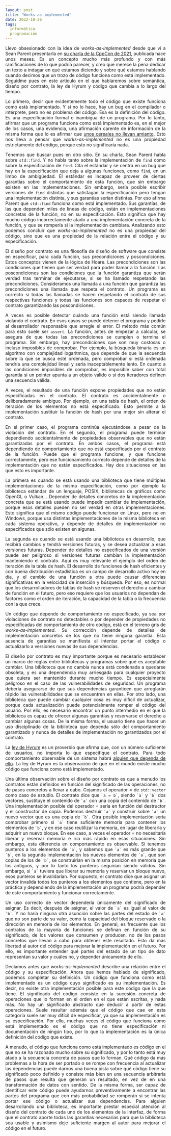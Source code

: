 ```yaml
---
layout: post
title: 'Works-as-implemented'
date: 2022-10-26
tags:
  informática
  programación
---
```

<p style='text-align: justify;'>Llevo obsesionado con la idea de <i>works-as-implemented</i> desde que vi a Sean Parent presentarla en <a href="https://www.youtube.com/watch?v=2FAi2mNYjFA">su charla de la CppCon de 2021</a>, publicada hace unos meses. Es un concepto mucho más profundo y con más ramificaciones de lo que podría parecer, y creo que merece la pena dedicar un texto a indagar en qué estamos diciendo y sobre qué estamos hablando cuando decimos que un trozo de código funciona como está implementado. Seguidme pues en este artículo en el que hablaremos sobre semántica, diseño por contrato, la ley de Hyrum y código que cambia a lo largo del tiempo.</p>

<p style='text-align: justify;'>Lo primero, decir que evidentemente todo el código que existe funciona como está implementado. Y si no lo hace, hay un bug en el compilador o intérprete, pero no es problema del código. Esa es la definición del código. Es una especificación formal e inambigua de un programa. Por lo tanto, afirmar que un programa funciona como está implementado es, en el mejor de los casos, una evidencia, una afirmación carente de información de la misma forma que lo es afirmar que <a href="https://xkcd.com/641/">unos cereales no llevan amianto</a>. Esto nos lleva a pensar que <i>works-as-implemented</i> no es una propiedad estrictamente del código, porque esto no significaría nada.</p>

<p style='text-align: justify;'>Tenemos que buscar pues en otro sitio. En su charla, Sean Parent habla sobre <code>std::find</code>. Y no habla tanto sobre la implementación de <code>find</code> como sobre la especificación de <code>find</code>. Cita el estándar y se centra en un bug que hay en la especificación que deja a algunas funciones, como <code>find</code>, en un limbo de ambigüedad. El estándar es incapaz de proveer de ciertas garantías sobre el comportamiento de esta función, que sin embargo existen en las implementaciones. Sin embargo, sería posible escribir versiones de <code>find</code> distintas que satisfagan la especificación pero tengan una implementación distinta, y sus garantías serían distintas. Por eso afirma Parent que <code>std::find</code> funciona como está implementado. Sus garantías, de las que dependen miles de líneas de código, están en implementaciones concretas de la función, no en su especificación. Esto significa que hay mucho código incorrectamente atado a una implementación concreta de la función, y que se rompería si la implementación cambiara. Analizando esto podemos concluir que <i>works-as-implemented</i> no es una propiedad del código, sino que es una propiedad de la relación entre el código y su especificación.</p>

<p style='text-align: justify;'>El diseño por contrato es una filosofía de diseño de software que consiste en especificar, para cada función, sus precondiciones y poscondiciones. Estos conceptos vienen de la lógica de Hoare. Las precondiciones son las condiciones que tienen que ser verdad para poder llamar a la función. Las poscondiciones son las condiciones que la función garantiza que serán verdad tras terminar de ejecutarse, si se ha llamado respetando las precondiciones. Consideramos una llamada a una función que garantiza las precondiciones una llamada que respeta el contrato. Un programa es correcto si todas las llamadas se hacen respetando el contrato de sus respectivas funciones y todas las funciones son capaces de respetar el contrato garantizando las poscondiciones.</p>

<p style='text-align: justify;'>A veces es posible detectar cuándo una función está siendo llamada violando el contrato. En esos casos se puede detener el programa y pedirle al desarrollador responsable que arregle el error. El método más común para esto suele ser <code>assert</code>. La función, antes de empezar a calcular, se asegura de que todas las precondiciones se cumplen o termina el programa. Sin embargo, hay precondiciones que son muy costosas o incluso imposibles de comprobar. Por ejemplo, la búsqueda binaria es un algoritmo con complejidad logarítmica, que depende de que la secuencia sobre la que se busca esté ordenada, pero comprobar si está ordenada tendría una complejidad lineal y sería inaceptablemente lento. En cuanto a las condiciones imposibles de comprobar, es imposible saber con total garantía si un pointer apunta a un objeto válido o si dos iteradores definen una secuencia válida.</p>

<p style='text-align: justify;'>A veces, el resultado de una función expone propiedades que no están especificadas en el contrato. El contrato es accidentalmente o deliberadamente ambiguo. Por ejemplo, en una tabla de hash, el orden de iteración de los elementos no está especificado. Esto permite a la implementación sustituir la función de hash por una mejor sin alterar el contrato.</p>

<p style='text-align: justify;'>En el primer caso, el programa continúa ejecutándose a pesar de la violación del contrato. En el segundo, el programa puede terminar dependiendo accidentalmente de propiedades observables que no están garantizadas por el contrato. En ambos casos, el programa está dependiendo de comportamiento que no está especificado por el contrato de la función. Puede que el programa funcione, y que funcione correctamente, pero ese funcionamiento correcto depende de detalles de la implementación que no están especificados. Hay dos situaciones en las que esto es importante.</p>

<p style='text-align: justify;'>La primera es cuando se está usando una biblioteca que tiene múltiples implementaciones de la misma especificación, como por ejemplo la biblioteca estándar de un lenguaje, POSIX, bibliotecas de gráficos como OpenGL o Vulkan… Depender de detalles concretos de la implementación concreta que se está usando puede impedir cambiar de implementación, porque esos detalles pueden no ser verdad en otras implementaciones. Esto significa que el mismo código puede funcionar en Linux, pero no en Windows, porque usa distintas implementaciones de la misma biblioteca en cada sistema operativo, y depende de detalles de implementación no especificados que sólo existen en algunas.</p>

<p style='text-align: justify;'>La segunda es cuando se está usando una biblioteca en desarrollo, que recibirá cambios y tendrá versiones futuras, y se desea actualizar a esas versiones futuras. Depender de detalles no especificados de una versión puede ser peligroso si versiones futuras cambian la implementación manteniendo el contrato. Aquí es muy relevante el ejemplo del orden de iteración de la tabla de hash. El desarrollo de funciones de hash eficientes y con buena distribución estadística es un campo de desarrollo activo hoy en día, y el cambio de una función a otra puede causar diferencias significativas en la velocidad de inserción y búsqueda. Por eso, es normal que los desarrolladores de tablas de hash se reserven el derecho a cambiar de función en el futuro, pero eso requiere que los usuarios no dependan de factores como el orden de iteración, la capacidad de la tabla o la frecuencia con la que crece.</p>

<p style='text-align: justify;'>Un código que depende de comportamiento no especificado, ya sea por violaciones de contrato no detectables o por depender de propiedades no especificadas del comportamiento de otro código, está en el terreno gris de <i>works-as-implemented</i>. Su corrección depende de detalles de implementación concretos de los que no tiene ninguna garantía. Esta ausencia de garantías se manifiesta al intentar portar el código o actualizarlo a versiones nuevas de sus dependencias.</p>

<p style='text-align: justify;'>El diseño por contrato es muy importante porque es necesario establecer un marco de reglas entre bibliotecas y programas sobre qué es aceptable cambiar. Una biblioteca que no cambia nunca está condenada a quedarse obsoleta, y es una dependencia muy arriesgada para cualquier proyecto que quiera ser mantenido durante mucho tiempo. Es especialmente peligroso en el caso de las vulnerabilidades de seguridad. Un programa debería asegurarse de que sus dependencias garanticen que arreglarán rápido las vulnerabilidades que se encuentren en ellas. Por otro lado, una biblioteca que puede cambiar cualquier cosa es muy difícil de actualizar, porque cada actualización puede potencialmente romper el código del usuario. Por ello, es necesario encontrar un punto intermedio en el que la biblioteca es capaz de ofrecer algunas garantías y reservarse el derecho a cambiar algunas cosas. De la misma forma, el usuario tiene que hacer un uso disciplinado de la biblioteca que dependa sólo del comportamiento garantizado y nunca de detalles de implementación no garantizados por el contrato.</p>

<p style='text-align: justify;'>La <a href="https://www.hyrumslaw.com/">ley de Hyrum</a> es un proverbio que afirma que, con un número suficiente de usuarios, no importa lo que especifique el contrato. Para todo comportamiento observable de un sistema habrá <a href="https://xkcd.com/1172/">alguien que dependa de ello</a>. La ley de Hyrum es la observación de que en el mundo existe mucho código que funciona como está implementado.</p>

<p style='text-align: justify;'>Una última observación sobre el diseño por contrato es que a menudo los contratos están definidos en función del significado de las operaciones, no de pasos concretos a llevar a cabo. Cojamos el operador = de <code>std::vector</code> como caso de estudio. El contrato dice que <code>`a = b`</code>, siendo <code>`a`</code> y <code>`b`</code> dos vectores, sustituye el contenido de <code>`a`</code> con una copia del contenido de <code>`b`</code>. Una implementación posible del operador = sería en función del destructor y el constructor de copia. Podemos destruir <code>`a`</code> y construir sobre <code>`a`</code> un nuevo vector que es una copia de <code>`b`</code>. Otra posible implementación sería comprobar primero si <code>`a`</code> tiene suficiente memoria para contener los elementos de <code>`b`</code>, y en ese caso reutilizar la memoria, en lugar de liberarla y adquirir un nuevo bloque. En ese caso, a veces el operador = no necesitaría liberar y reservar memoria e iría más rápido en esas situaciones. Sin embargo, esta diferencia en comportamiento es observable. Si tenemos punteros a los elementos de <code>`a`</code>, y sabemos que <code>`a`</code> es más grande que <code>`b`</code>, en la segunda implementación los nuevos elementos de <code>`a`</code>, que son copias de los de <code>`b`</code>, se construirían en la misma posición en memoria que los antiguos, y por lo tanto los punteros seguirían siendo válidos. Sin embargo, si <code>`a`</code> tuviera que liberar su memoria y reservar un bloque nuevo, esos punteros se invalidarían. Por supuesto, el contrato dice que asignar un vector invalida todos los punteros a los elementos que contiene, pero en la práctica y dependiendo de la implementación un programa podría depender de este comportamiento y funcionar correctamente.</p>

<p style='text-align: justify;'>Un uso correcto de vector dependería únicamente del significado de asignar. Es decir, después de asignar, el valor de <code>`a`</code> es igual al valor de <code>`b`</code>. Y no haría ninguna otra asunción sobre las partes del estado de <code>`a`</code> que no son parte de su valor, como la capacidad del bloque reservado o la dirección en memoria de los elementos. En general, es frecuente que los contratos de la mayoría de funciones se definan en función de su significado, de los valores que consumen y producen, no de los pasos concretos que llevan a cabo para obtener este resultado. Esto da más libertad al autor del código para mejorar la implementación en el futuro. Por ello, es importante entender qué partes del estado de un tipo de dato representan su valor y cuáles no, y depender únicamente de ello.</p>

<p style='text-align: justify;'>Decíamos antes que <i>works-as-implemented</i> describe una relación entre el código y su especificación. Ahora que hemos hablado de significado, podemos completar su definición. Un código que funciona como está implementado es un código cuyo significado es su implementación. Es decir, no existe otra implementación posible para este código que la que tiene. El significado del código consiste en la sucesión concreta de operaciones que lo forman en el orden en el que están escritas, y nada más. No hay un significado abstracto que deducir a partir de estas operaciones. Suele resultar además que el código que cae en esta categoría suele ser muy difícil de especificar, ya que su implementación es su especificación. Por ello, muchas veces el código que funciona como está implementado es el código que no tiene especificación ni documentación de ningún tipo, por lo que la implementación es la única definición del código que existe.</p>

<p style='text-align: justify;'>A menudo, el código que funciona como está implementado es código en el que no se ha razonado mucho sobre su significado, y por lo tanto está muy atado a la secuencia concreta de pasos que lo forman. Qué código da más problemas a la hora de ser portado o se rompe con frecuencia al actualizar las dependencias puede darnos una buena pista sobre qué código tiene su significado poco definido y consiste más bien en una secuencia arbitraria de pasos que resulta que generan un resultado, en vez de en una transformación de datos con sentido. De la misma forma, ser capaz de identificar este código puede ayudarnos preventivamente a encontrar las partes del programa que con más probabilidad se romperán si se intenta portar ese código o actualizar sus dependencias. Para alguien desarrollando una biblioteca, es importante prestar especial atención al diseño del contrato de cada uno de los elementos de la interfaz, de forma que el contrato aporte todas las garantías necesarias para que la biblioteca sea usable y asimismo deje suficiente margen al autor para mejorar el código en el futuro.</p>
